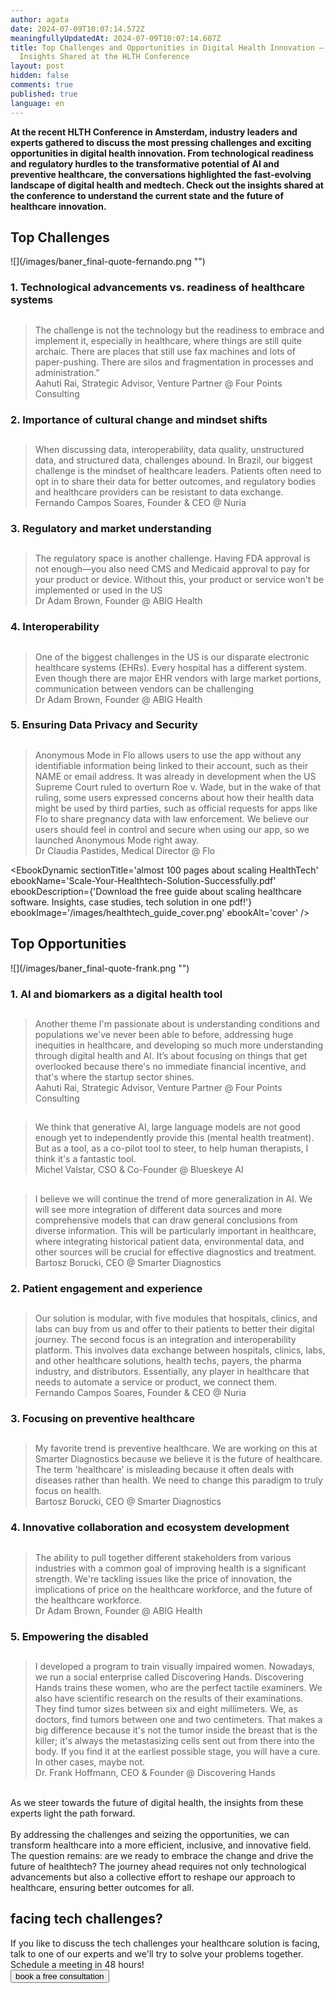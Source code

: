 ```yaml
---
author: agata
date: 2024-07-09T10:07:14.572Z
meaningfullyUpdatedAt: 2024-07-09T10:07:14.607Z
title: Top Challenges and Opportunities in Digital Health Innovation – Experts
  Insights Shared at the HLTH Conference
layout: post
hidden: false
comments: true
published: true
language: en
---
```

**At the recent HLTH Conference in Amsterdam, industry leaders and experts gathered to discuss the most pressing challenges and exciting opportunities in digital health innovation. From technological readiness and regulatory hurdles to the transformative potential of AI and preventive healthcare, the conversations highlighted the fast-evolving landscape of digital health and medtech. Check out the insights shared at the conference to understand the current state and the future of healthcare innovation.**

## **Top Challenges**

<div className="image">![](/images/baner_final-quote-fernando.png "")</div>

### 1. Technological advancements vs. readiness of healthcare systems

<blockquote><h2></h2><div>The challenge is not the technology but the readiness to embrace and implement it, especially in healthcare, where things are still quite archaic. There are places that still use fax machines and lots of paper-pushing. There are silos and fragmentation in processes and administration."</div><footer>Aahuti Rai, Strategic Advisor, Venture Partner @ Four Points Consulting</footer></blockquote>

### 2. Importance of cultural change and mindset shifts

<blockquote><h2></h2><div>When discussing data, interoperability, data quality, unstructured data, and structured data, challenges abound. In Brazil, our biggest challenge is the mindset of healthcare leaders. Patients often need to opt in to share their data for better outcomes, and regulatory bodies and healthcare providers can be resistant to data exchange.</div><footer>Fernando Campos Soares, Founder & CEO @ Nuria</footer></blockquote>

### 3. Regulatory and market understanding

<blockquote><h2></h2><div>The regulatory space is another challenge. Having FDA approval is not enough—you also need CMS and Medicaid approval to pay for your product or device. Without this, your product or service won't be implemented or used in the US</div><footer>Dr Adam Brown, Founder @ ABIG Health</footer></blockquote>

### 4. Interoperability

<blockquote><h2></h2><div>One of the biggest challenges in the US is our disparate electronic healthcare systems (EHRs). Every hospital has a different system. Even though there are major EHR vendors with large market portions, communication between vendors can be challenging</div><footer>Dr Adam Brown, Founder @ ABIG Health</footer></blockquote>

### 5. Ensuring Data Privacy and Security

<blockquote><h2></h2><div>Anonymous Mode in Flo allows users to use the app without any identifiable information being linked to their account, such as their NAME or email address. It was already in development when the US Supreme Court ruled to overturn Roe v. Wade, but in the wake of that ruling, some users expressed concerns about how their health data might be used by third parties, such as official requests for apps like Flo to share pregnancy data with law enforcement. We believe our users should feel in control and secure when using our app, so we launched Anonymous Mode right away.</div><footer> Dr Claudia Pastides, Medical Director @ Flo</footer></blockquote>

<EbookDynamic sectionTitle='almost 100 pages about scaling HealthTech' ebookName='Scale-Your-Healthtech-Solution-Successfully.pdf' ebookDescription={'Download the free guide about scaling healthcare software. Insights, case studies, tech solution in one pdf!'} ebookImage='/images/healthtech_guide_cover.png' ebookAlt='cover' />

## Top Opportunities

<div className="image">![](/images/baner_final-quote-frank.png "")</div>

### 1. AI and biomarkers as a digital health tool

<blockquote><h2></h2><div>Another theme I'm passionate about is understanding conditions and populations we've never been able to before, addressing huge inequities in healthcare, and developing so much more understanding through digital health and AI. It’s about focusing on things that get overlooked because there's no immediate financial incentive, and that's where the startup sector shines.</div><footer>Aahuti Rai, Strategic Advisor, Venture Partner @ Four Points Consulting</footer></blockquote>

<blockquote><h2></h2><div>We think that generative AI, large language models are not good enough yet to independently provide this (mental health treatment). But as a tool, as a co-pilot tool to steer, to help human therapists, I think it's a fantastic tool.</div><footer>Michel Valstar, CSO & Co-Founder @ Blueskeye AI</footer></blockquote>

<blockquote><h2></h2><div>I believe we will continue the trend of more generalization in AI. We will see more integration of different data sources and more comprehensive models that can draw general conclusions from diverse information. This will be particularly important in healthcare, where integrating historical patient data, environmental data, and other sources will be crucial for effective diagnostics and treatment.</div><footer>Bartosz Borucki, CEO @ Smarter Diagnostics</footer></blockquote>

### 2. Patient engagement and experience

<blockquote><h2></h2><div>Our solution is modular, with five modules that hospitals, clinics, and labs can buy from us and offer to their patients to better their digital journey. The second focus is an integration and interoperability platform. This involves data exchange between hospitals, clinics, labs, and other healthcare solutions, health techs, payers, the pharma industry, and distributors. Essentially, any player in healthcare that needs to automate a service or product, we connect them.</div><footer>Fernando Campos Soares, Founder & CEO @ Nuria</footer></blockquote>

### 3. Focusing on preventive healthcare

<blockquote><h2></h2><div>My favorite trend is preventive healthcare. We are working on this at Smarter Diagnostics because we believe it is the future of healthcare. The term 'healthcare' is misleading because it often deals with diseases rather than health. We need to change this paradigm to truly focus on health.</div><footer>Bartosz Borucki, CEO @ Smarter Diagnostics</footer></blockquote>

### 4. Innovative collaboration and ecosystem development

<blockquote><h2></h2><div>The ability to pull together different stakeholders from various industries with a common goal of improving health is a significant strength. We're tackling issues like the price of innovation, the implications of price on the healthcare workforce, and the future of the healthcare workforce.</div><footer>Dr Adam Brown, Founder @ ABIG Health</footer></blockquote>

### 5. Empowering the disabled

<blockquote><h2></h2><div>I developed a program to train visually impaired women. Nowadays, we run a social enterprise called Discovering Hands. Discovering Hands trains these women, who are the perfect tactile examiners. We also have scientific research on the results of their examinations. They find tumor sizes between six and eight millimeters. We, as doctors, find tumors between one and two centimeters. That makes a big difference because it's not the tumor inside the breast that is the killer; it's always the metastasizing cells sent out from there into the body. If you find it at the earliest possible stage, you will have a cure. In other cases, maybe not.</div><footer>Dr. Frank Hoffmann, CEO & Founder @ Discovering Hands</footer></blockquote>

\
As we steer towards the future of digital health, the insights from these experts light the path forward. \
\
By addressing the challenges and seizing the opportunities, we can transform healthcare into a more efficient, inclusive, and innovative field. The question remains: are we ready to embrace the change and drive the future of healthtech? The journey ahead requires not only technological advancements but also a collective effort to reshape our approach to healthcare, ensuring better outcomes for all.

<div class='block-button'><h2>facing tech challenges?</h2><div>If you like to discuss the tech challenges your healthcare solution is facing, talk to one of our experts and we'll try to solve your problems together. Schedule a meeting in 48 hours!</div><a href="/our-areas/healthcare-software-development/"><button>book a free consultation</button></a></div>